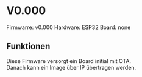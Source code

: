 # V0.000

Firmwarre: v0.000
Hardware: ESP32
Board: none

## Funktionen

Diese Firmware versorgt ein Board initial mit OTA.  
Danach kann ein Image über IP übertragen werden.
